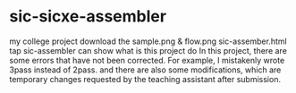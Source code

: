 # sic-sicxe-assembler
my college project
download the sample.png & flow.png sic-assember.html
tap sic-assembler can show what is this project do
In this project, there are some errors that have not been corrected. For example, I mistakenly wrote 3pass instead of 2pass.
and there are also some modifications, which are temporary changes requested by the teaching assistant after submission.
